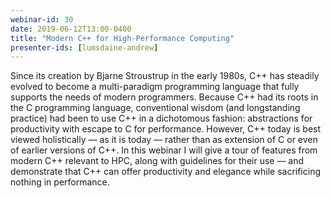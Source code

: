```yaml
---
webinar-id: 30
date: 2019-06-12T13:00-0400
title: "Modern C++ for High-Performance Computing"
presenter-ids: [lumsdaine-andrew]
---
```

Since its creation by Bjarne Stroustrup in the early 1980s, C++ has
steadily evolved to become a multi-paradigm programming language that
fully supports the needs of modern programmers. Because C++ had its
roots in the C programming language, conventional wisdom (and
longstanding practice) had been to use C++ in a dichotomous fashion:
abstractions for productivity with escape to C for
performance. However, C++ today is best viewed holistically — as it is
today — rather than as extension of C or even of earlier versions of
C++. In this webinar I will give a tour of features from modern C++
relevant to HPC, along with guidelines for their use — and demonstrate
that C++ can offer productivity and elegance while sacrificing nothing
in performance.
